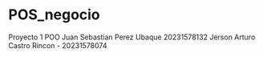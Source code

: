 # POS_negocio
Proyecto 1 POO
Juan Sebastian Perez Ubaque 20231578132
Jerson Arturo Castro Rincon - 20231578074
